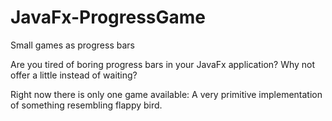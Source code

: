 # JavaFx-ProgressGame
Small games as progress bars

Are you tired of boring progress bars in your JavaFx application? Why not offer a little instead of waiting?

Right now there is only one game available: A very primitive implementation of something resembling flappy bird.
